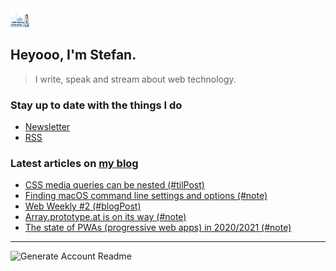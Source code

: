 <img alt width="30" height="30" src="https://raw.githubusercontent.com/stefanjudis/stefanjudis/main/screenshot.png">

## Heyooo, I'm Stefan.

> I write, speak and stream about web technology.

### Stay up to date with the things I do

- [Newsletter](https://www.stefanjudis.com/newsletter/)
- [RSS](https://www.stefanjudis.com/feeds/)

### Latest articles on [my blog](https://www.stefanjudis.com)

<!-- BLOG-POST-LIST:START -->
- [CSS media queries can be nested (#tilPost)](https://www.stefanjudis.com/today-i-learned/css-media-queries-can-be-nested/)
- [Finding macOS command line settings and options (#note)](https://www.stefanjudis.com/notes/finding-macos-command-line-settings-and-options/)
- [Web Weekly #2 (#blogPost)](https://www.stefanjudis.com/blog/web-weekly-2/)
- [Array.prototype.at is on its way (#note)](https://www.stefanjudis.com/notes/array-prototype-at-is-on-its-way/)
- [The state of PWAs (progressive web apps) in 2020/2021 (#note)](https://www.stefanjudis.com/notes/the-state-of-pwa-adoption-in-2020-2021/)
<!-- BLOG-POST-LIST:END -->

---

![Generate Account Readme](https://github.com/stefanjudis/stefanjudis/workflows/Generate%20Account%20Readme/badge.svg)
